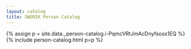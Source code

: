```yaml
---
layout: catalog
title: SWERIK Person Catalog
---
```

{% assign p = site.data._person-catalog.i-PqmcVRtJmAcDnyfsoss1EQ %}
{% include person-catalog.html p=p %}

